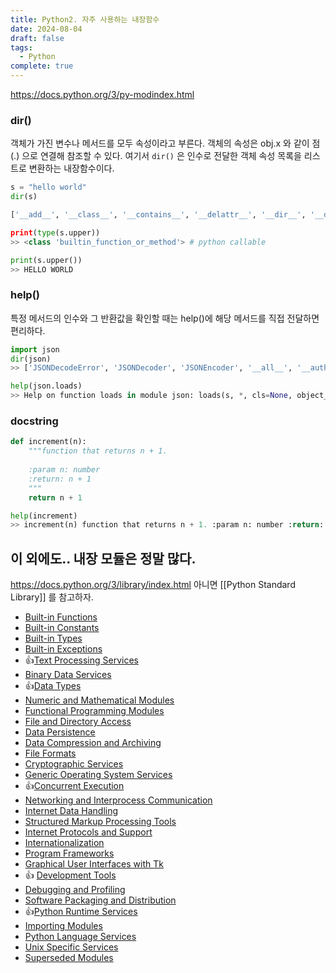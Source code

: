 ```yaml
---
title: Python2. 자주 사용하는 내장함수
date: 2024-08-04
draft: false
tags:
  - Python
complete: true
---
```

https://docs.python.org/3/py-modindex.html

### dir()
객체가 가진 변수나 메서드를 모두 속성이라고 부른다. 객체의 속성은 obj.x 와 같이 점(.) 으로 연결해 참조할 수 있다.
여기서 `dir()` 은 인수로 전달한 객체 속성 목록을 리스트로 변환하는 내장함수이다.
```python
s = "hello world"
dir(s)

['__add__', '__class__', '__contains__', '__delattr__', '__dir__', '__doc__', '__eq__', '__format__', '__ge__', '__getattribute__', '__getitem__', '__getnewargs__', '__gt__', '__hash__', '__init__', '__init_subclass__', '__iter__', '__le__', '__len__'...' 'upper', 'zfill']

print(type(s.upper))
>> <class 'builtin_function_or_method'> # python callable

print(s.upper())
>> HELLO WORLD
```

### help()
특정 메서드의 인수와 그 반환값을 확인할 때는 help()에 해당 메서드를 직접 전달하면 편리하다.
```python
import json
dir(json)
>> ['JSONDecodeError', 'JSONDecoder', 'JSONEncoder', '__all__', '__author__', '__builtins__', '__cached__', '__doc__'... 'load', 'loads', 'scanner']

help(json.loads)
>> Help on function loads in module json: loads(s, *, cls=None, object_hook=None, parse_float=None, parse_int=None, parse_constant=None, object_pairs_hook=None, **kw) Deserialize ``s`` (a ``str``, ``bytes`` or ``bytearray`` instance containing a JSON document) to a Python object.
```


### docstring
```python
def increment(n):
    """function that returns n + 1.
    
    :param n: number
    :return: n + 1
    """
    return n + 1

help(increment)
>> increment(n) function that returns n + 1. :param n: number :return: n + 1
```



## 이 외에도.. 내장 모듈은 정말 많다.
https://docs.python.org/3/library/index.html 아니면 [[Python Standard Library]] 를 참고하자.

- [Built-in Functions](https://docs.python.org/3/library/functions.html)
- [Built-in Constants](https://docs.python.org/3/library/constants.html)
- [Built-in Types](https://docs.python.org/3/library/stdtypes.html)
- [Built-in Exceptions](https://docs.python.org/3/library/exceptions.html)
- 👍[Text Processing Services](https://docs.python.org/3/library/text.html)
- [Binary Data Services](https://docs.python.org/3/library/binary.html)
- 👍[Data Types](https://docs.python.org/3/library/datatypes.html)
- [Numeric and Mathematical Modules](https://docs.python.org/3/library/numeric.html)
- [Functional Programming Modules](https://docs.python.org/3/library/functional.html)
- [File and Directory Access](https://docs.python.org/3/library/filesys.html)
- [Data Persistence](https://docs.python.org/3/library/persistence.html)
- [Data Compression and Archiving](https://docs.python.org/3/library/archiving.html)
- [File Formats](https://docs.python.org/3/library/fileformats.html)
- [Cryptographic Services](https://docs.python.org/3/library/crypto.html)
- [Generic Operating System Services](https://docs.python.org/3/library/allos.html)
- 👍[Concurrent Execution](https://docs.python.org/3/library/concurrency.html)
- [Networking and Interprocess Communication](https://docs.python.org/3/library/ipc.html)
- [Internet Data Handling](https://docs.python.org/3/library/netdata.html)
- [Structured Markup Processing Tools](https://docs.python.org/3/library/markup.html)
- [Internet Protocols and Support](https://docs.python.org/3/library/internet.html)
- [Internationalization](https://docs.python.org/3/library/i18n.html)
- [Program Frameworks](https://docs.python.org/3/library/frameworks.html)
- [Graphical User Interfaces with Tk](https://docs.python.org/3/library/tk.html)
- 👍 [Development Tools](https://docs.python.org/3/library/development.html)
- [Debugging and Profiling](https://docs.python.org/3/library/debug.html)
- [Software Packaging and Distribution](https://docs.python.org/3/library/distribution.html)
- 👍[Python Runtime Services](https://docs.python.org/3/library/python.html)
- [Importing Modules](https://docs.python.org/3/library/modules.html)
- [Python Language Services](https://docs.python.org/3/library/language.html)
- [Unix Specific Services](https://docs.python.org/3/library/unix.html)
- [Superseded Modules](https://docs.python.org/3/library/superseded.html)